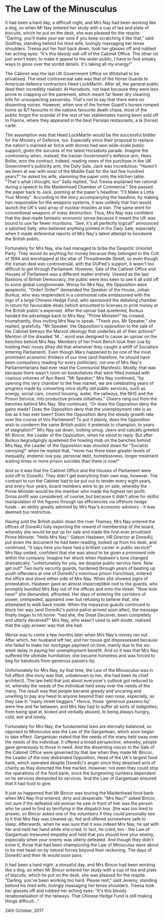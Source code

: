 # The Law of the Minusculus

It had been a hard day, a difficult night, and Mrs Nay had been working like a dog, so when Mr Nay entered her study with a cup of tea and plate of biscuits, which he put on the desk, she was pleased for the respite. "Darling, you'll make your ear sore if you keep scratching it like that," said Godfrey, standing behind his tired wife, lovingly massaging her tense shoulders. Treesa put her foot back down, took her glasses off and rubbed her aching eyes: "It's this bloody sell-off of the Cabinet Office. The other lot just aren't keen; to make it appeal to the wider public, I have to find sneaky ways to gloss over the sordid details. It's taking all my energy!"

The Cabinet was the last UK Government Office on Whitehall to be privatised. The least controversial sale was that of the Horse Guards to American defence contractors Heed LockMartin. After all, the general public liked their incredibly realistic AI Horsebots, not least because they were less prone to crapping on the pavement, which meant far fewer dry cleaning bills for unsuspecting passersby. That's not to say that there were no dissenting voices. However, when one of the former Guard's horses romped home as 8/1 favourite in the nations favourite death chase, most of the public forgot the scandal of the rest of her stablemates having been sold off to France, where they appeared in the best Parisian restaurants, a la (horse) carte.

The assumption was that Heed LockMartin would be the successful bidder for the Ministry of Defence, too. Especially since their proposal to replace the nation's manned air force with drones had won wide-scale public support, given the success of the latest Horsebots parade. Imagine the controversy when, instead, the Iranian Government's defence arm, Hees Bollar, won the contract. Indeed, reading news of the purchase in the UK Government's publicity arm, the Daily Sale, Jack was incredulous: "Haven't we been at war with most of the Middle East for the last few hundred years?" he asked his wife, slamming the paper onto the kitchen table. "That's what I thought, too" Sally replied, "but Treesa explained her rational during a speech to the Maidenhead Chamber of Commerce." She passed the paper back to Jack, pointing at the paper's headline: "I'll Make a Lotta Your Money". According to the story accompanying the headline, by making Iran responsible for the weapons systems, it was unlikely that Iran would launch the UK's vast array of nuclear missiles at Iran. The same went for conventional weapons of mass destruction. Thus, Mrs Nay was confident that the deal made fantastic economic sense because it meant the UK was bound to use far fewer munitions. "See, it's all perfectly logical!" announced a satisfied Sally, who believed anything printed in the Daily Sale, especially when it made deferential reports of Mrs Nay's latest attempt to hoodwink the British public.

Fortunately for Mrs Nay, she had managed to bribe the Despotic Unionist Party. They would do anything for money because they belonged to the Cult of 1694 and worshipped at the altar of Threadneedle Street, so even though the Iranian deal was controversial, with the DUPed's support, it wasn't too difficult to get through Parliament. However, Sale of the Cabinet Office and Houses of Parliament was a different matter entirely. Viewed as the last Bastions of British Democracy, the public were less keen to see it all sold off to some global conglomerate. Worse for Mrs Nay, the Opposition were apoplectic. "Order! Order!" demanded the Speaker of the House, Johan Burkus, who was resplendent in a ceremonial robe emblazoned with the logo of a large Chinese Hedge Fund, who sponsored the debating chamber in return for favourable deals (which amounted to licenses to print money at the British public's expense). After the uproar had quietened, Burkus handed the advantage back to Mrs Nay: "Prime Minister!" he crowed, triumphantly, thus inviting Mrs Nay to speak. "Thank you, Mr Speaker," she replied, gratefully. "Mr Speaker, the Opposition's opposition to the sale of the Cabinet betrays the Marxist ideology that underlies all of their actions!" Mention of the dreaded 'M...' word was designed to cause an uproar on the benches behind Mrs Nay. Members of her Front Bench took their cue by holding their noses (they did that whenever they caught a whiff of Socialism entering Parliament). Even though Marx happened to be one of the most prominent economic thinkers of our time (and therefore, he should have been compulsory reading for every politician), not one of Mrs Nay's Parliamentarians had ever read the Communist Manifesto. Mostly, that was because there wasn't room on bookshelves that were filled instead with copious volumes of Ayn Rand. "Mr Speaker," Mrs Nay continued, "by opening this very chamber to the free market, we are celebrating years of progress made by converting once stuffy old public services, such as energy, social care, council housing, water, the railways, the NHS and the Prison Service, into productive private initiatives." Cheers rang out from the benches behind Mrs Nay. She continued, "Or does the Opposition deny the gains made? Does the Opposition deny that the unemployment rate is as low as it has ever been? Does the Opposition deny the steady growth rate over the course of this Parliament? To put it plainly, does the Opposition wish to condemn the same British public it pretends to champion, to years of stagnation?" Mrs Nay sat down, looking smug. Jeers and catcalls greeted Mr Bincor, the Leader of the Opposition, when he stood to reply. But after Burkus begrudgingly quietened the howling mob on the benches behind Mrs Nay, the Leader of the Opposition was shouted down for "Socialist nannying!" when he replied that, "never has there been greater levels of inequality, endemic low pay, personal debt, homelessness, longer treatment waiting times or more prison suicides than there is now!"

And so it was that the Cabinet Office and the Houses of Parliament were sold off to Done4U. They didn't get everything their own way, however. The contract to run the Cabinet had to be put out to tender every eight years, and every four years, board members were to go on sale, whereby the Prime Minister would be the member who made the highest net profit. Gross profit was considered, of course, but because it didn't allow for skilful manipulation of the figures through tax efficiencies via offshore hedge funds - an ability greatly admired by Mrs Nay's economic advisors - it was deemed too restrictive.

Having sold the British public down the river Thames, Mrs Nay entered the offices of Done4U fully expecting the reward of membership of the board, whereby she would be put up for sale and made the first-ever privatised Prime Minister. "Hello Mrs Nay." Gideon Hasbeen, HR Director at Done4U, put down the document he had been reading, looked up from his desk, and continued, "it says here you have had a brilliant career in public service!" Mrs Nay smiled, confident that she was about to be given a prominent role within the company. Imagine her shock when Hasbeen's tone changed dramatically, "unfortunately for you, we despise public service here. Now get out!" Two burly security guards, hardened through years of beating up youth offenders at one of Done4U's notorious prison franchises, entered the office and stood either side of Mrs Nay. When she showed signs of protestation, Hasbeen gave an almost imperceptible nod to the guards, who promptly bundled Mrs Nay out of the offices and onto the street. "Now look here!" she demanded, affronted. Her days of entering the corridors of power, unimpeded, appeared over but refusing to believe that, she attempted to walk back inside. When the impassive guards continued to block her way (and Done4U's police patrol arrived soon after), the message finally began to hit home: "had she, the Great Deceiver, been completely and utterly deceived?" Mrs Nay, who wasn't used to self-doubt, realised that the ugly answer was that she had.

Worse was to come a few months later when Mrs Nay's money ran out. After which, her husband left her, and her house got dispossessed because she failed to make her mortgage payment on time, mainly due to the six-week delay in paying her unemployment benefit. And so it was that Mrs Nay suffered the ultimate humiliation; she became homeless and was forced to beg for handouts from generous passers-by.

Unfortunately for Mrs Nay, by that time, the Law of the Minusculus was in full effect (the irony was that, unbeknown to her, she had been its chief architect). The law held that just about everyone's outlook got reduced to nil, whereby the needs of the individual held sway over the needs of the many. The result was that people became greedy and uncaring and unwilling to pay any heed to anyone beyond their own nose, especially, as they saw it: "nasty street beggars." Hence, those 'generous passers-by' were few and far between, and Mrs Nay had to suffer all sorts of indignities; from being spat at, kicked and verbally abused, to being always hungry, cold, wet and lonely.

Fortunately for Mrs Nay, the fundamental laws are eternally balanced, so opposed to Minisculus was the Law of the Gargantuan, which soon began to take effect. Gargantuan stated that the needs of the many held sway over the needs of the individual. It offered a broad perspective, whereby, people gave generously to those in need. And the dissenting voices to the Sale of the Cabinet Office were governed by that law when they made Mr Bincor, the Leader of the now disbanded Opposition, Head of the UK's largest food bank, which operated despite Done4U's anger since they despised acts of charity as they distorted the free market. However, not even they could stop the operations of the food bank, since the burgeoning numbers dependent on its services demanded its services. And the Law of Gargantuan ensured that it had food to give.

It just so happened that Mr Bincor was touring the Maidenhead food bank when Mrs Nay first entered, dirty and desperate. "Mrs Nay?" asked Bincor, not sure if the defeated old woman he saw in front of him was the person who he used to find so terrifying in the dispatch box. She was too tired to answer, so Bincor asked one of the volunteers if they could personally see to it that Mrs Nay was cleaned up, fed and offered somewhere safe to sleep. Afterwards, when he was sure that it was indeed Mrs Nay, he sat with her and held her hand while she cried. In fact, he cried, too - the Law of Gargantuan treasured empathy and held that you should love your enemy, especially when your enemy was utterly defeated. And though they didn't know it, those that had been championing the Law of Minisculus were about to be met head-on by natural forces beyond their reckoning. The days of Done4U and their ilk would soon pass.

It had been a hard night, a stressful day, and Mrs Bincor had been working like a dog, so when Mr Bincor entered her study with a cup of tea and plate of biscuits, which he put on the desk, she was pleased for the respite. "Darling, you've been working too hard. Please rest," said Jeremy, standing behind his tired wife, lovingly massaging her tense shoulders. Treesa took her glasses off and rubbed her aching eyes: "It's this bloody renationalisation of the railways. That Chinese Hedge Fund is still making things difficult..."

24th October, 2017
